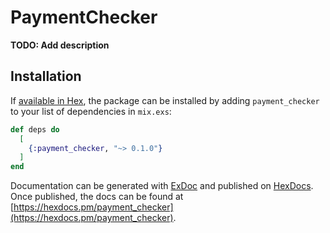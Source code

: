 # PaymentChecker

**TODO: Add description**

## Installation

If [available in Hex](https://hex.pm/docs/publish), the package can be installed
by adding `payment_checker` to your list of dependencies in `mix.exs`:

```elixir
def deps do
  [
    {:payment_checker, "~> 0.1.0"}
  ]
end
```

Documentation can be generated with [ExDoc](https://github.com/elixir-lang/ex_doc)
and published on [HexDocs](https://hexdocs.pm). Once published, the docs can
be found at [https://hexdocs.pm/payment_checker](https://hexdocs.pm/payment_checker).

